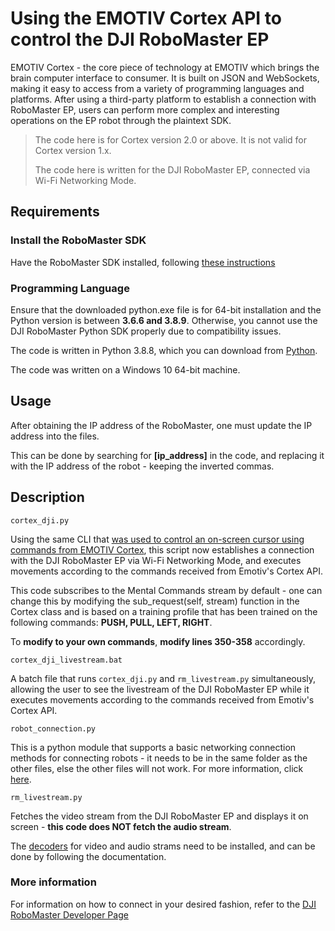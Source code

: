 # Using the EMOTIV Cortex API to control the DJI RoboMaster EP

EMOTIV Cortex - the core piece of technology at EMOTIV which brings the brain computer interface to consumer. It is built on JSON and WebSockets, making it easy to access from a variety of programming languages and platforms. After using a third-party platform to establish a connection with RoboMaster EP, users can perform more complex and interesting operations on the EP robot through the plaintext SDK. 

> The code here is for Cortex version 2.0 or above. It is not valid for Cortex version 1.x.
> 
> The code here is written for the DJI RoboMaster EP, connected via Wi-Fi Networking Mode.

## Requirements
### Install the RoboMaster SDK
Have the RoboMaster SDK installed, following [these instructions](https://robomaster-dev.readthedocs.io/en/latest/python_sdk/installs.html)

### Programming Language
Ensure that the downloaded python.exe file is for 64-bit installation and the Python version is between **3.6.6 and 3.8.9**. Otherwise, you cannot use the DJI RoboMaster Python SDK properly due to compatibility issues.

The code is written in Python 3.8.8, which you can download from [Python](https://www.python.org/downloads/release/python-388/). 

The code was written on a Windows 10 64-bit machine.

## Usage

After obtaining the IP address of the RoboMaster, one must update the IP address into the files. 

This can be done by searching for **[ip_address]** in the code, and replacing it with the IP address of the robot - keeping the inverted commas. 

## Description
`cortex_dji.py`

Using the same CLI that [was used to control an on-screen cursor using commands from EMOTIV Cortex](https://github.com/leehananne/cortex-dji-bci/blob/master/cortex/cortex_cursor.py), this script now establishes a connection with the DJI RoboMaster EP via Wi-Fi Networking Mode, and executes movements according to the commands received from Emotiv's Cortex API. 

This code subscribes to the Mental Commands stream by default - one can change this by modifying the sub_request(self, stream) function in the Cortex class and is based on a training profile that has been trained on the following commands: **PUSH, PULL, LEFT, RIGHT**.

To **modify to your own commands**, **modify lines 350-358** accordingly. 

`cortex_dji_livestream.bat`

A batch file that runs `cortex_dji.py` and `rm_livestream.py` simultaneously, allowing the user to see the livestream of the DJI RoboMaster EP while it executes movements according to the commands received from Emotiv's Cortex API.

`robot_connection.py`

This is a python module that supports a basic networking connection methods for connecting robots - it needs to be in the same folder as the other files, else the other files will not work. For more information, click [here](https://github.com/dji-sdk/RoboMaster-SDK/tree/master/examples/plaintext_sample_code/RoboMasterEP/connection/network).

`rm_livestream.py`

Fetches the video stream from the DJI RoboMaster EP and displays it on screen - **this code does NOT fetch the audio stream**. 

The [decoders](https://github.com/dji-sdk/RoboMaster-SDK/tree/master/examples/plaintext_sample_code/RoboMasterEP/stream/decoder) for video and audio strams need to be installed, and can be done by following the documentation.

### More information
For information on how to connect in your desired fashion, refer to the [DJI RoboMaster Developer Page](https://robomaster-dev.readthedocs.io/en/latest/index.html)

